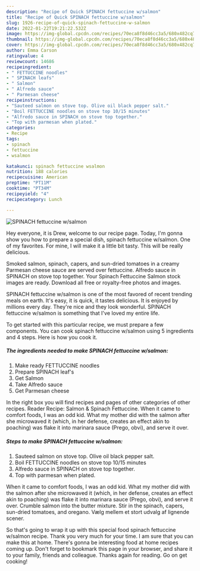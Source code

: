 ```yaml
---
description: "Recipe of Quick SPINACH fettuccine w/salmon"
title: "Recipe of Quick SPINACH fettuccine w/salmon"
slug: 1926-recipe-of-quick-spinach-fettuccine-w-salmon
date: 2022-01-22T19:21:22.532Z
image: https://img-global.cpcdn.com/recipes/70eca8f8d46cc3a5/680x482cq70/spinach-fettuccine-wsalmon-recipe-main-photo.jpg
thumbnail: https://img-global.cpcdn.com/recipes/70eca8f8d46cc3a5/680x482cq70/spinach-fettuccine-wsalmon-recipe-main-photo.jpg
cover: https://img-global.cpcdn.com/recipes/70eca8f8d46cc3a5/680x482cq70/spinach-fettuccine-wsalmon-recipe-main-photo.jpg
author: Emma Carson
ratingvalue: 4
reviewcount: 14686
recipeingredient:
- " FETTUCCINE noodles"
- " SPINACH leafs"
- " Salmon"
- " Alfredo sauce"
- " Parmesan cheese"
recipeinstructions:
- "Sauteed salmon on stove top. Olive oil black pepper salt."
- "Boil FETTUCCINE noodles on stove top 10/15 minutes"
- "Alfredo sauce in SPINACH on stove top together."
- "Top with parmesan when plated."
categories:
- Recipe
tags:
- spinach
- fettuccine
- wsalmon

katakunci: spinach fettuccine wsalmon 
nutrition: 188 calories
recipecuisine: American
preptime: "PT11M"
cooktime: "PT34M"
recipeyield: "4"
recipecategory: Lunch

---
```



![SPINACH fettuccine w/salmon](https://img-global.cpcdn.com/recipes/70eca8f8d46cc3a5/680x482cq70/spinach-fettuccine-wsalmon-recipe-main-photo.jpg)

Hey everyone, it is Drew, welcome to our recipe page. Today, I'm gonna show you how to prepare a special dish, spinach fettuccine w/salmon. One of my favorites. For mine, I will make it a little bit tasty. This will be really delicious.

Smoked salmon, spinach, capers, and sun-dried tomatoes in a creamy Parmesan cheese sauce are served over fettuccine. Alfredo sauce in SPINACH on stove top together. Your Spinach Fettuccine Salmon stock images are ready. Download all free or royalty-free photos and images.

SPINACH fettuccine w/salmon is one of the most favored of recent trending meals on earth. It's easy, it is quick, it tastes delicious. It is enjoyed by millions every day. They're nice and they look wonderful. SPINACH fettuccine w/salmon is something that I've loved my entire life.


To get started with this particular recipe, we must prepare a few components. You can cook spinach fettuccine w/salmon using 5 ingredients and 4 steps. Here is how you cook it.

<!--inarticleads1-->

##### The ingredients needed to make SPINACH fettuccine w/salmon:

1. Make ready  FETTUCCINE noodles
1. Prepare  SPINACH leaf's
1. Get  Salmon
1. Take  Alfredo sauce
1. Get  Parmesan cheese


In the right box you will find recipes and pages of other categories of other recipes. Reader Recipe: Salmon & Spinach Fettuccine. When it came to comfort foods, I was an odd kid. What my mother did with the salmon after she microwaved it (which, in her defense, creates an effect akin to poaching) was flake it into marinara sauce (Prego, obvi), and serve it over. 

<!--inarticleads2-->

##### Steps to make SPINACH fettuccine w/salmon:

1. Sauteed salmon on stove top. Olive oil black pepper salt.
1. Boil FETTUCCINE noodles on stove top 10/15 minutes
1. Alfredo sauce in SPINACH on stove top together.
1. Top with parmesan when plated.


When it came to comfort foods, I was an odd kid. What my mother did with the salmon after she microwaved it (which, in her defense, creates an effect akin to poaching) was flake it into marinara sauce (Prego, obvi), and serve it over. Crumble salmon into the butter mixture. Stir in the spinach, capers, sun-dried tomatoes, and oregano. Vælg mellem et stort udvalg af lignende scener. 

So that's going to wrap it up with this special food spinach fettuccine w/salmon recipe. Thank you very much for your time. I am sure that you can make this at home. There's gonna be interesting food at home recipes coming up. Don't forget to bookmark this page in your browser, and share it to your family, friends and colleague. Thanks again for reading. Go on get cooking!
